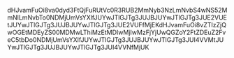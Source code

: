 dHJvamFuOi8va0dyd3FtQjFuRUtVc0R3RUB2MmNyb3NzLmNvbS4wNS52MmNlLmNvbTo0NDMjUmVsYXlfJUYwJTlGJTg3JUJBJUYwJTlGJTg3JUE2VUEtJUYwJTlGJTg3JUJBJUYwJTlGJTg3JUE2VUFfMjEKdHJvamFuOi8vZTIzZjQwOGEtMDEyZS00MDMwLThiMzEtMDIwMjIwMzFjYjUwQGZoY2FtZDEuZ2FveC5tbDo0NDMjUmVsYXlfJUYwJTlGJTg3JUJBJUYwJTlGJTg3JUI4VVMtJUYwJTlGJTg3JUJBJUYwJTlGJTg3JUI4VVNfMjUK